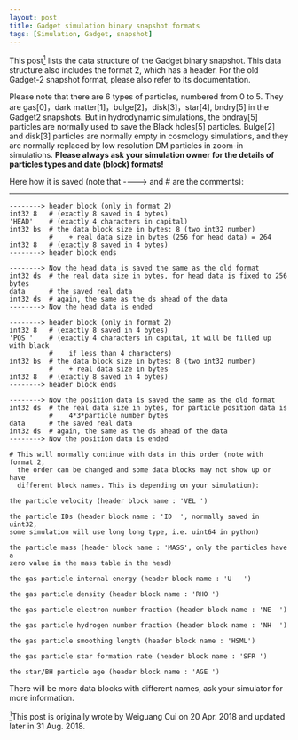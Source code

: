 ```yaml
---
layout: post
title: Gadget simulation binary snapshot formats
tags: [Simulation, Gadget, snapshot]
---
```


This post<a href="#note1" id="note1ref"><sup>1</sup></a> lists the data structure of the Gadget binary snapshot.
This data structure also includes the format 2, which has a header.
For the old Gadget-2 snapshot format, please also refer to its documentation.

Please note that there are 6 types of particles, numbered from 0 to 5.
They are gas[0]，dark matter[1]，bulge[2]，disk[3]，star[4], bndry[5] in the Gadget2 snapshots.
But in hydrodynamic simulations, the bndray[5] particles are normally used to save the Black holes[5] particles.
Bulge[2] and disk[3] particles are normally empty in cosmology simulations, and they are normally replaced by low resolution DM particles in zoom-in simulations. **Please always ask your simulation owner for the details of particles types and date (block) formats!**

Here how it is saved (note that ----> and # are the comments):

-------
```
--------> header block (only in format 2)
int32 8   # (exactly 8 saved in 4 bytes)
'HEAD'    # (exactly 4 characters in capital)
int32 bs  # the data block size in bytes: 8 (two int32 number)
          #    + real data size in bytes (256 for head data) = 264
int32 8   # (exactly 8 saved in 4 bytes)
--------> header block ends

--------> Now the head data is saved the same as the old format
int32 ds  # the real data size in bytes, for head data is fixed to 256 bytes
data      # the saved real data
int32 ds  # again, the same as the ds ahead of the data
--------> Now the head data is ended

--------> header block (only in format 2)
int32 8   # (exactly 8 saved in 4 bytes)
'POS '    # (exactly 4 characters in capital, it will be filled up with black
          #    if less than 4 characters)
int32 bs  # the data block size in bytes: 8 (two int32 number)
          #    + real data size in bytes
int32 8   # (exactly 8 saved in 4 bytes)
--------> header block ends

--------> Now the position data is saved the same as the old format
int32 ds  # the real data size in bytes, for particle position data is
          #    4*3*particle number bytes
data      # the saved real data
int32 ds  # again, the same as the ds ahead of the data
--------> Now the position data is ended

# This will normally continue with data in this order (note with format 2,
  the order can be changed and some data blocks may not show up or have
  different block names. This is depending on your simulation):

the particle velocity (header block name : 'VEL ')

the particle IDs (header block name : 'ID  ', normally saved in uint32,
some simulation will use long long type, i.e. uint64 in python)

the particle mass (header block name : 'MASS', only the particles have a
zero value in the mass table in the head)

the gas particle internal energy (header block name : 'U   ')

the gas particle density (header block name : 'RHO ')

the gas particle electron number fraction (header block name : 'NE  ')

the gas particle hydrogen number fraction (header block name : 'NH  ')

the gas particle smoothing length (header block name : 'HSML')

the gas particle star formation rate (header block name : 'SFR ')

the star/BH particle age (header block name : 'AGE ')
```

There will be more data blocks with different names, ask your simulator for more information.

<a id="note1" href="#note1ref" font size="3"><sup>1</sup></a>This post is originally wrote by Weiguang Cui on 20 Apr. 2018 and updated later in 31 Aug. 2018.
